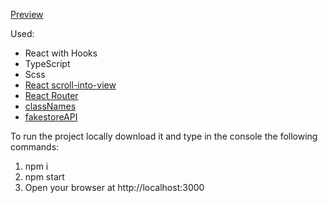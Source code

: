 [Preview](https://victance.github.io/react_shop-catalog/#/)

Used:
* React with Hooks
* TypeScript
* Scss
* [React scroll-into-view](https://www.npmjs.com/package/react-scroll-into-view)
* [React Router](https://www.npmjs.com/package/react-router-dom)
* [classNames](https://www.npmjs.com/package/classnames)
* [fakestoreAPI](https://fakeapi.platzi.com/doc/products#update-a-product)

To run the project locally download it and type in the console the following commands:
1. npm i
2. npm start
3. Open your browser at http://localhost:3000
